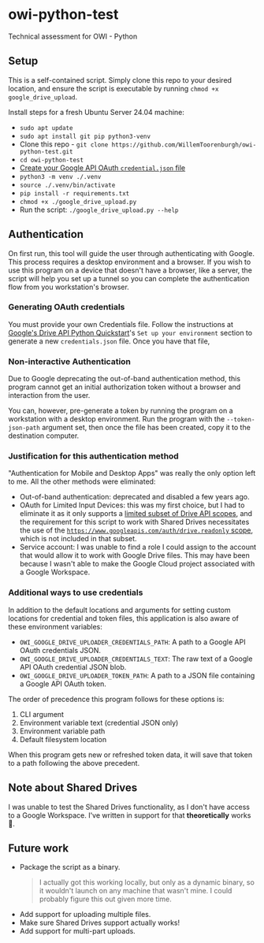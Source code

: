 # owi-python-test
Technical assessment for OWI - Python

## Setup

This is a self-contained script. Simply clone this repo to your desired location, and ensure the script is executable by running `chmod +x google_drive_upload`.

Install steps for a fresh Ubuntu Server 24.04 machine:
* `sudo apt update`
* `sudo apt install git pip python3-venv`
* Clone this repo - `git clone https://github.com/WillemToorenburgh/owi-python-test.git`
* `cd owi-python-test`
* [Create your Google API OAuth `credential.json` file](#generating-oauth-credentials)
* `python3 -m venv ./.venv`
* `source ./.venv/bin/activate`
* `pip install -r requirements.txt`
* `chmod +x ./google_drive_upload.py`
* Run the script: `./google_drive_upload.py --help`

## Authentication

On first run, this tool will guide the user through authenticating with Google. This process requires a desktop environment and a browser. If you wish to use this program on a device that doesn't have a browser, like a server, the script will help you set up a tunnel so you can complete the authentication flow from you workstation's browser.

### Generating OAuth credentials

You must provide your own Credentials file. Follow the instructions at [Google's Drive API Python Quickstart](https://developers.google.com/workspace/drive/api/quickstart/python#set-up-environment)'s `Set up your environment` section to generate a new `credentials.json` file. Once you have that file, 

### Non-interactive Authentication

Due to Google deprecating the out-of-band authentication method, this program cannot get an initial authorization token without a browser and interaction from the user.

You can, however, pre-generate a token by running the program on a workstation with a desktop environment. Run the program with the `--token-json-path` argument set, then once the file has been created, copy it to the destination computer.

### Justification for this authentication method

"Authentication for Mobile and Desktop Apps" was really the only option left to me. All the other methods were eliminated:

* Out-of-band authentication: deprecated and disabled a few years ago.
* OAuth for Limited Input Devices: this was my first choice, but I had to eliminate it as it only supports a [limited subset of Drive API scopes](https://developers.google.com/identity/protocols/oauth2/limited-input-device#allowedscopes), and the requirement for this script to work with Shared Drives necessitates the use of the [`https://www.googleapis.com/auth/drive.readonly` scope](https://developers.google.com/workspace/drive/api/reference/rest/v3/drives/list#authorization-scopes), which is not included in that subset.
* Service account: I was unable to find a role I could assign to the account that would allow it to work with Google Drive files. This may have been because I wasn't able to make the Google Cloud project associated with a Google Workspace.

### Additional ways to use credentials

In addition to the default locations and arguments for setting custom locations for credential and token files, this application is also aware of these environment variables:

* `OWI_GOOGLE_DRIVE_UPLOADER_CREDENTIALS_PATH`: A path to a Google API OAuth credentials JSON.
* `OWI_GOOGLE_DRIVE_UPLOADER_CREDENTIALS_TEXT`: The raw text of a Google API OAuth credential JSON blob.
* `OWI_GOOGLE_DRIVE_UPLOADER_TOKEN_PATH`: A path to a JSON file containing a Google API OAuth token.

The order of precedence this program follows for these options is:

1. CLI argument
1. Environment variable text (credential JSON only)
1. Environment variable path
1. Default filesystem location

When this program gets new or refreshed token data, it will save that token to a path following the above precedent.

## Note about Shared Drives

I was unable to test the Shared Drives functionality, as I don't have access to a Google Workspace. I've written in support for that **theoretically** works 🤞.

## Future work

* Package the script as a binary.
    > I actually got this working locally, but only as a dynamic binary, so it wouldn't launch on any machine that wasn't mine. I could probably figure this out given more time.
* Add support for uploading multiple files.
* Make sure Shared Drives support actually works!
* Add support for multi-part uploads.
